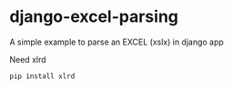 django-excel-parsing
====================
A simple example to parse an EXCEL (xslx) in django app

Need xlrd

```pip install xlrd```

